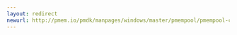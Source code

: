 ```yaml
---
layout: redirect
newurl: http://pmem.io/pmdk/manpages/windows/master/pmempool/pmempool-create.1.html
---
```

